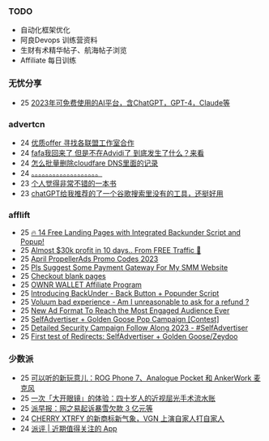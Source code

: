 ### TODO
-  自动化框架优化
-  阿良Devops 训练营资料
-  生财有术精华帖子、航海帖子浏览
-  Affiliate 每日训练

### 无忧分享
<!-- ruyo:START -->
-  25 [2023年可免费使用的AI平台，含ChatGPT，GPT-4，Claude等](https://51.ruyo.net/18350.html)<!-- ruyo:END -->

### advertcn
<!-- advertcn:START -->
-  24 [优质offer 寻找各联盟工作室合作](https://www.advertcn.com/forum.php?mod=viewthread&tid=110068)
-  24 [fafa我回来了 但是不在Advidi了 到底发生了什么？来看](https://www.advertcn.com/forum.php?mod=viewthread&tid=110066)
-  24 [怎么批量删除cloudfare DNS里面的记录](https://www.advertcn.com/forum.php?mod=viewthread&tid=110061)
-  24 [。。。。。。。。。。。。。。。。。。。](https://www.advertcn.com/forum.php?mod=viewthread&tid=110058)
-  23 [个人觉得非常不错的一本书](https://www.advertcn.com/forum.php?mod=viewthread&tid=110054)
-  23 [chatGPT给我推荐的了一个谷歌搜索里没有的工具，还挺好用](https://www.advertcn.com/forum.php?mod=viewthread&tid=110053)<!-- advertcn:END -->

### afflift
<!-- afflift:START -->
-  25 [🔥 14 Free Landing Pages with Integrated Backunder Script and Popup!](https://afflift.com/f/threads/%F0%9F%94%A5-14-free-landing-pages-with-integrated-backunder-script-and-popup.10816/)
-  25 [Almost $30k profit in 10 days.. From FREE Traffic 🚀](https://afflift.com/f/threads/almost-30k-profit-in-10-days-from-free-traffic-%F0%9F%9A%80.9922/)
-  25 [April PropellerAds Promo Codes 2023](https://afflift.com/f/threads/april-propellerads-promo-codes-2023.10657/)
-  25 [Pls Suggest Some Payment Gateway For My SMM Website](https://afflift.com/f/threads/pls-suggest-some-payment-gateway-for-my-smm-website.10793/)
-  25 [Checkout blank pages](https://afflift.com/f/threads/checkout-blank-pages.10811/)
-  25 [OWNR WALLET Affiliate Program](https://afflift.com/f/threads/ownr-wallet-affiliate-program.9733/)
-  25 [Introducing BackUnder - Back Button + Popunder Script](https://afflift.com/f/threads/introducing-backunder-back-button-popunder-script.10073/)
-  25 [Voluum bad experience - Am I unreasonable to ask for a refund ?](https://afflift.com/f/threads/voluum-bad-experience-am-i-unreasonable-to-ask-for-a-refund.10814/)
-  25 [New Ad Format To Reach the Most Engaged Audience Ever](https://afflift.com/f/threads/new-ad-format-to-reach-the-most-engaged-audience-ever.10806/)
-  25 [SelfAdvertiser + Golden Goose Pop Campaign [Contest]](https://afflift.com/f/threads/selfadvertiser-golden-goose-pop-campaign-contest.10767/)
-  25 [Detailed Security Campaign Follow Along 2023 - #SelfAdvertiser](https://afflift.com/f/threads/detailed-security-campaign-follow-along-2023-selfadvertiser.10779/)
-  25 [First test of Redirects: SelfAdvertiser + Golden Goose/Zeydoo](https://afflift.com/f/threads/first-test-of-redirects-selfadvertiser-golden-goose-zeydoo.10742/)<!-- afflift:END -->

### 少数派
<!-- sspai:START -->
-  25 [可以听的新玩意儿：ROG Phone 7、Analogue Pocket 和 AnkerWork 麦克风](https://sspai.com/post/79431)
-  25 [一次「大开眼镜」的体验：四十岁人的近视屈光手术流水账](https://sspai.com/post/79450)
-  25 [派早报：网之易起诉暴雪欠款 3 亿元等](https://sspai.com/post/79458)
-  24 [CHERRY XTRFY 的新商标新气象，VGN 上演自家人打自家人](https://sspai.com/prime/story/zouzhe-230425)
-  24 [派评 | 近期值得关注的 App](https://sspai.com/post/79446)<!-- sspai:END -->
